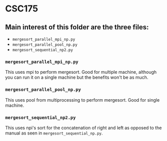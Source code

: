 # CSC175
## Main interest of this folder are the three files:
- `mergesort_parallel_mpi_np.py`
- `mergesort_parallel_pool_np.py`
- `mergesort_sequential_np2.py`

### `mergesort_parallel_mpi_np.py`
This uses mpi to perform mergesort. Good for multiple machine, although you can run it on a single machine but the benefits won't be as much.
### `mergesort_parallel_pool_np.py`
This uses pool from multiprocessing to perform mergesort. Good for single machine.
### `mergesort_sequential_np2.py`
This uses npi's sort for the concatenation of right and left as opposed to the manual as seen in `mergesort_sequential_np.py`.